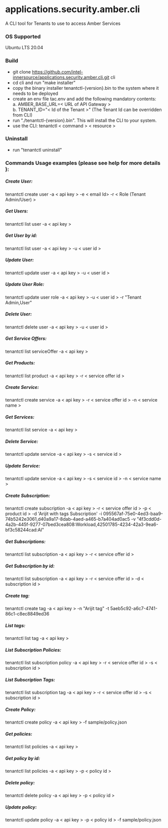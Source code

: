 # applications.security.amber.cli
A CLI tool for Tenants to use to access Amber Services

### OS Supported
Ubuntu LTS 20.04

### Build

- git clone https://github.com/intel-innersource/applications.security.amber.cli.git cli
- cd cli and run "make installer"
- copy the binary installer tenantctl-{version}.bin to the system where it needs to be deployed
- create an env file tac.env and add the following mandatory contents:<br>
  a. AMBER_BASE_URL=< URL of API Gateway > <br>
  b. TENANT_ID="< Id of the Tenant >"  (The Tenant Id can be overridden from CLI) <br>
- run "./tenantctl-{version}.bin". This will install the CLI to your system.
- use the CLI: tenantctl < command > < resource >

### Uninstall 
- run "tenantctl uninstall"

### Commands Usage examples (please see help for more details ):

##### Create User:
tenantctl create user -a < api key > -e < email Id> -r < Role (Tenant Admin/User) >

##### Get Users:               
tenantctl list user -a < api key >

##### Get User by id:          
tenantctl list user -a < api key > -u < user id >

##### Update User:
tenantctl update user -a < api key > -u < user id >

##### Update User Role:
tenantctl update user role -a < api key > -u < user id > -r "Tenant Admin,User"

##### Delete User:
tenantctl delete user -a < api key > -u < user id >

##### Get Service Offers:
tenantctl list serviceOffer -a < api key >

##### Get Products:            
tenantctl list product -a < api key > -r < service offer id >

##### Create Service:          
tenantctl create service -a < api key > -r < service offer id > -n < service name >

##### Get Services:
tenantctl list service -a < api key >

##### Delete Service:
tenantctl update service -a < api key > -s < service id >

##### Update Service:
tenantctl update service -a < api key > -s < service id > -n < service name >

##### Create Subscription:
tenantctl create subscription -a < api key > -r < service offer id > -p < product id > -d 'Arijit with tags Subscription' -i 095567af-75e0-4ed3-baa9-74b5242e3061,d40a9a17-8dab-4aed-a465-b7a404ad0ac5 -v "4f3cdd0d-4a2b-445f-9277-07bed3cea808:Workload,42501785-4234-42a3-9ea6-bf3c58244cad:AI"

##### Get Subscriptions:
tenantctl list subscription -a < api key > -r < service offer id >

##### Get Subscription by id:
tenantctl list subscription -a < api key > -r < service offer id > -d < subscription id >

##### Create tag:
tenantctl create tag -a < api key > -n "Arijit tag" -t 5aeb5c92-a6c7-4741-86c1-c8ec8849ed36

##### List tags:
tenantctl list tag -a < api key >

##### List Subscription Policies:
tenantctl list subscription policy -a < api key > -r < service offer id > -s < subscription id >

##### List Subscription Tags:
tenantctl list subscription tag -a < api key > -r < service offer id > -s < subscription id >

##### Create Policy:
tenantctl create policy -a < api key > -f sample/policy.json

##### Get policies:
tenantctl list policies -a < api key >

##### Get policy by id:
tenantctl list policies -a < api key > -p < policy id >

##### Delete policy:
tenantctl delete policy -a < api key > -p < policy id >

##### Update policy:
tenantctl update policy -a < api key > -p < policy id > -f sample/policy.json
